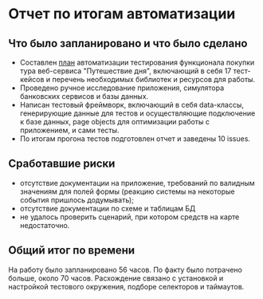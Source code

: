 # Отчет по итогам автоматизации

## Что было запланировано и что было сделано
* Составлен [план](https://github.com/Ksenya31/aqa-cursovik/blob/main/Plan.md) автоматизации тестирования функционала покупки тура веб-сервиса "Путешествие дня", включающий в себя 17 тест-кейсов и перечень необходимых библиотек и ресурсов для работы.
* Проведено ручное исследование приложения, симулятора банковских сервисов и базы данных.
* Написан тестовый фреймворк, включающий в себя data-классы, генерирующие данные для тестов и осуществляющие подключение к базе данных, page objects для оптимизации работы с приложением, и сами тесты.
* По итогам прогона тестов подготовлен отчет и заведены 10 issues.

## Cработавшие риски
* oтсутствие документации на приложение, требований по валидным значениям для полей формы (реакцию системы на некоторые события пришлось додумывать);
* oтсутствие документации по схеме и таблицам БД
* не удалось проверить сценарий, при котором средств на карте недостаточно.

## Общий итог по времени
На работу было запланировано 56 часов. 
По факту было потрачено больше, около 70 часов. Расхождение связано с установкой и настройкой тестового окружения, подборе селекторов и таймаутов.
